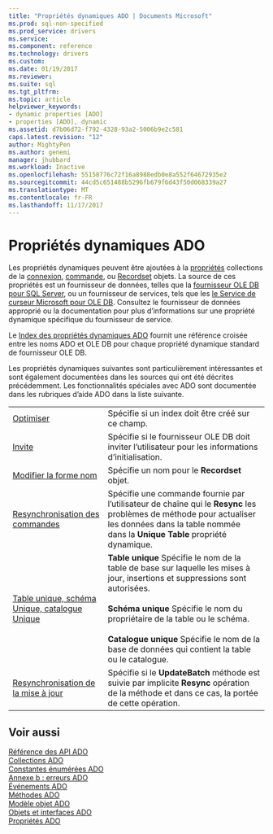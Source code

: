 ```yaml
---
title: "Propriétés dynamiques ADO | Documents Microsoft"
ms.prod: sql-non-specified
ms.prod_service: drivers
ms.service: 
ms.component: reference
ms.technology: drivers
ms.custom: 
ms.date: 01/19/2017
ms.reviewer: 
ms.suite: sql
ms.tgt_pltfrm: 
ms.topic: article
helpviewer_keywords:
- dynamic properties [ADO]
- properties [ADO], dynamic
ms.assetid: d7b06d72-f792-4328-93a2-5006b9e2c581
caps.latest.revision: "12"
author: MightyPen
ms.author: genemi
manager: jhubbard
ms.workload: Inactive
ms.openlocfilehash: 55158776c72f16a8988edb0e8a552f64672935e2
ms.sourcegitcommit: 44cd5c651488b5296fb679f6d43f50d068339a27
ms.translationtype: MT
ms.contentlocale: fr-FR
ms.lasthandoff: 11/17/2017
---
```

# <a name="ado-dynamic-properties"></a>Propriétés dynamiques ADO
Les propriétés dynamiques peuvent être ajoutées à la [propriétés](../../../ado/reference/ado-api/properties-collection-ado.md) collections de la [connexion](../../../ado/reference/ado-api/connection-object-ado.md), [commande](../../../ado/reference/ado-api/command-object-ado.md), ou [Recordset](../../../ado/reference/ado-api/recordset-object-ado.md) objets. La source de ces propriétés est un fournisseur de données, telles que la [fournisseur OLE DB pour SQL Server](../../../ado/guide/appendixes/microsoft-ole-db-provider-for-sql-server.md), ou un fournisseur de services, tels que les [le Service de curseur Microsoft pour OLE DB](../../../ado/guide/appendixes/microsoft-cursor-service-for-ole-db-ado-service-component.md). Consultez le fournisseur de données approprié ou la documentation pour plus d’informations sur une propriété dynamique spécifique du fournisseur de service.  
  
 Le [Index des propriétés dynamiques ADO](../../../ado/reference/ado-api/ado-dynamic-property-index.md) fournit une référence croisée entre les noms ADO et OLE DB pour chaque propriété dynamique standard de fournisseur OLE DB.  
  
 Les propriétés dynamiques suivantes sont particulièrement intéressantes et sont également documentées dans les sources qui ont été décrites précédemment. Les fonctionnalités spéciales avec ADO sont documentée dans les rubriques d’aide ADO dans la liste suivante.  
  
|||  
|-|-|  
|[Optimiser](../../../ado/reference/ado-api/optimize-property-dynamic-ado.md)|Spécifie si un index doit être créé sur ce champ.|  
|[Invite](../../../ado/reference/ado-api/prompt-property-dynamic-ado.md)|Spécifie si le fournisseur OLE DB doit inviter l’utilisateur pour les informations d’initialisation.|  
|[Modifier la forme nom](../../../ado/reference/ado-api/reshape-name-property-dynamic-ado.md)|Spécifie un nom pour le **Recordset** objet.|  
|[Resynchronisation des commandes](../../../ado/reference/ado-api/resync-command-property-dynamic-ado.md)|Spécifie une commande fournie par l’utilisateur de chaîne qui le **Resync** les problèmes de méthode pour actualiser les données dans la table nommée dans la **Unique Table** propriété dynamique.|  
|[Table unique, schéma Unique, catalogue Unique](../../../ado/reference/ado-api/unique-table-unique-schema-unique-catalog-properties-dynamic-ado.md)|**Table unique** Spécifie le nom de la table de base sur laquelle les mises à jour, insertions et suppressions sont autorisées.<br /><br /> **Schéma unique** Spécifie le nom du propriétaire de la table ou le schéma.<br /><br /> **Catalogue unique** Spécifie le nom de la base de données qui contient la table ou le catalogue.|  
|[Resynchronisation de la mise à jour](../../../ado/reference/ado-api/update-resync-property-dynamic-ado.md)|Spécifie si le **UpdateBatch** méthode est suivie par implicite **Resync** opération de la méthode et dans ce cas, la portée de cette opération.|  
  
## <a name="see-also"></a>Voir aussi  
 [Référence des API ADO](../../../ado/reference/ado-api/ado-api-reference.md)   
 [Collections ADO](../../../ado/reference/ado-api/ado-collections.md)   
 [Constantes énumérées ADO](../../../ado/reference/ado-api/ado-enumerated-constants.md)   
 [Annexe b : erreurs ADO](../../../ado/guide/appendixes/appendix-b-ado-errors.md)   
 [Événements ADO](../../../ado/reference/ado-api/ado-events.md)   
 [Méthodes ADO](../../../ado/reference/ado-api/ado-methods.md)   
 [Modèle objet ADO](../../../ado/reference/ado-api/ado-object-model.md)   
 [Objets et interfaces ADO](../../../ado/reference/ado-api/ado-objects-and-interfaces.md)   
 [Propriétés ADO](../../../ado/reference/ado-api/ado-properties.md)
